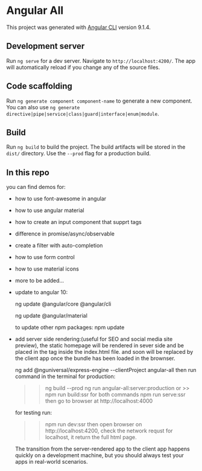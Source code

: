 # Angular All

This project was generated with [Angular CLI](https://github.com/angular/angular-cli) version 9.1.4.

## Development server

Run `ng serve` for a dev server. Navigate to `http://localhost:4200/`. The app will automatically reload if you change any of the source files.

## Code scaffolding

Run `ng generate component component-name` to generate a new component. You can also use `ng generate directive|pipe|service|class|guard|interface|enum|module`.

## Build

Run `ng build` to build the project. The build artifacts will be stored in the `dist/` directory. Use the `--prod` flag for a production build.

## In this repo

you can find demos for:

* how to use font-awesome in angular
* how to use angular material
* how to create an input component that supprt tags
* difference in promise/async/observable
* create a filter with auto-completion
* how to use form control
* how to use material icons
* more to be added...
* update to angular 10:

  ng update @angular/core @angular/cli

  ng update @angular/material

  to update other npm packages: npm update

* add server side rendering:(useful for SEO and social media site preview), the static homepage will be rendered in sever side and be placed in the <app-root></app-root> tag inside the index.html file. and soon will be replaced by the client app once the bundle has been loaded in the brownser.

  ng add @nguniversal/express-engine --clientProject angular-all
  then run command in the terminal for production:
  >> ng build --prod
  >> ng run angular-all:server:production
  or >> npm run build:ssr for both commands
  >> npm run serve:ssr
  then go to browser at http://localhost:4000

  for testing run:
  >> npm run dev:ssr
  then open browser on http://localhost:4200, check the network requst for localhost, it return the full html page.


  The transition from the server-rendered app to the client app happens quickly on a development machine, but you should always test your apps in real-world scenarios.
